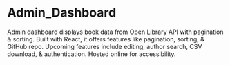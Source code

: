 # Admin_Dashboard
 Admin dashboard displays book data from Open Library API with pagination &amp; sorting. Built with React, it offers features like pagination, sorting, &amp; GitHub repo. Upcoming features include editing, author search, CSV download, &amp; authentication. Hosted online for accessibility.
